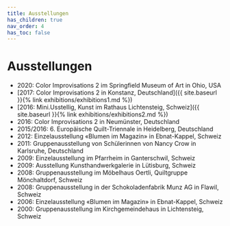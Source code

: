 ```yaml
---
title: Ausstellungen
has_children: true
nav_order: 4
has_toc: false
---
```


# Ausstellungen

- 2020: Color Improvisations 2 im Springfield Museum of Art in Ohio, USA
- [2017: Color Improvisations 2 in Konstanz, Deutschland]({{ site.baseurl }}{% link exhibitions/exhibitions1.md %})
- [2016: Mini.Usstellig, Kunst im Rathaus Lichtensteig, Schweiz]({{ site.baseurl }}{% link exhibitions/exhibitions2.md %})
- 2016: Color Improvisations 2 in Neumünster, Deutschland
- 2015/2016: 6. Europäische Quilt-Triennale in Heidelberg, Deutschland
- 2012: Einzelausstellung «Blumen im Magazin» in Ebnat-Kappel, Schweiz
- 2011: Gruppenausstellung von Schülerinnen von Nancy Crow in Karlsruhe, Deutschland
- 2009: Einzelausstellung im Pfarrheim in Ganterschwil, Schweiz
- 2009: Ausstellung Kunsthandwerkgalerie in Lütisburg, Schweiz
- 2008: Gruppenausstellung im Möbelhaus Oertli, Quiltgruppe Mönchaltdorf, Schweiz
- 2008: Gruppenausstellung in der Schokoladenfabrik Munz AG in Flawil, Schweiz
- 2006: Einzelausstellung «Blumen im Magazin» in Ebnat-Kappel, Schweiz
- 2000: Gruppenausstellung im Kirchgemeindehaus in Lichtensteig, Schweiz
